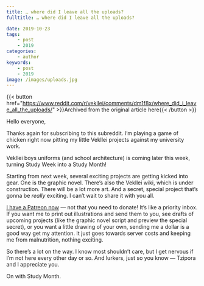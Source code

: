 ```yaml
---
title: … where did I leave all the uploads?
fulltitle: … where did I leave all the uploads?

date: 2019-10-23
tags:
    - post
    - 2019
categories:
    - author
keywords:
    - post
    - 2019
image: /images/uploads.jpg
---
```

{{< button href="https://www.reddit.com/r/vekllei/comments/dm1f8x/where_did_i_leave_all_the_uploads/" >}}Archived from the original article here{{< /button >}}

Hello everyone,

Thanks again for subscribing to this subreddit. I’m playing a game of chicken right now pitting my little Vekllei projects against my university work.

Vekllei boys uniforms (and school architecture) is coming later this week, turning Study Week into a Study Month!

Starting from next week, several exciting projects are getting kicked into gear. One is the graphic novel. There’s also the Vekllei wiki, which is under construction. There will be a lot more art. And a secret, special project that’s gonna be *really* exciting. I can’t wait to share it with you all.

[I have a Patreon now](https://www.patreon.com/vekllei) — not that you need to donate! It’s like a priority inbox. If you want me to print out illustrations and send them to you, see drafts of upcoming projects (like the graphic novel script and preview the special secret), or you want a little drawing of your own, sending me a dollar is a good way get my attention. It just goes towards server costs and keeping me from malnutrition, nothing exciting.

So there’s a lot on the way. I know most shouldn’t care, but I get nervous if I’m not here every other day or so. And lurkers, just so you know — Tzipora and I appreciate you.

On with Study Month.
